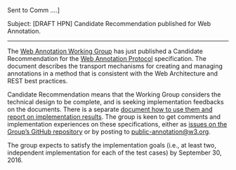 Sent to Comm ....]

Subject: [DRAFT HPN] Candidate Recommendation published for Web Annotation.

----------------------------

<p>The <a href="https://www.w3.org/annotation/">Web Annotation Working Group</a> has just published a Candidate Recommendation for the <a href="http://www.w3.org/TR/2016/CR-annotation-protocol-20160712/">Web Annotation Protocol</a> specification. The document describes the transport mechanisms for creating and managing annotations in a method that is consistent with the Web Architecture and REST best practices.</p>

<p>Candidate Recommendation means that the Working Group considers the technical design to be complete, and is seeking implementation feedbacks on the documents. There is a separate <a href="https://github.com/w3c/web-annotation-tests/blob/master/README.md">document how to use them and report on implementation results</a>. The group is keen to get comments and implementation experiences on these specifications, either as <a href="https://github.com/w3c/web-annotation/issues">issues on the Group’s GitHub repository</a> or by posting to <a href="mailto:public-annotation@w3.org">public-annotation@w3.org</a>.</p>

<p>The group expects to satisfy the implementation goals (i.e., at least two, independent implementation for each of the test cases) by September 30, 2016.</p>
